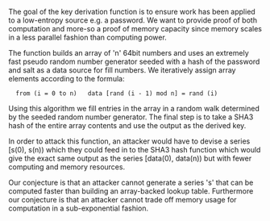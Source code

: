 The goal of the key derivation function is to ensure work has been applied to a low-entropy source e.g. a password. We want to provide proof of both computation and more-so a proof of memory capacity since memory scales in a less parallel fashion than computing power.

The function builds an array of 'n' 64bit numbers and uses an extremely fast pseudo random number generator seeded with a hash of the password and salt as a data source for fill numbers.  We iteratively assign array elements according to the formula:  
  
`  from (i = 0 to n)  
  data [rand (i - 1) mod n] = rand (i)`
  
Using this algorithm we fill entries in the array in a random walk determined by the seeded random number generator.  The final step is to take a SHA3 hash of the entire array contents and use the output as the derived key.

In order to attack this function, an attacker would have to devise a series [s(0), s(n)) which they could feed in to the SHA3 hash function which would give the exact same output as the series [data(0), data(n)) but with fewer computing and memory resources.

Our conjecture is that an attacker cannot generate a series 's' that can be computed faster than building an array-backed lookup table.  Furthermore our conjecture is that an attacker cannot trade off memory usage for computation in a sub-exponential fashion.